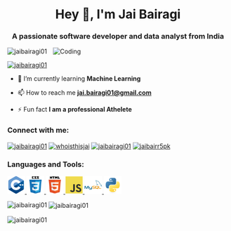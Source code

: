 <h1 align="center">Hey 👋, I'm Jai Bairagi</h1>
<h3 align="center">A passionate software developer and data analyst from India</h3>
<img align="right" alt="Coding" width="400" src="https://cdn.dribbble.com/users/1162077/screenshots/3848914/programmer.gif">

<p align="left"> <img src="https://komarev.com/ghpvc/?username=jaibairagi01&label=Profile%20views&color=0e75b6&style=flat" alt="jaibairagi01" /> </p>

<p align="left"> <a href="https://github.com/ryo-ma/github-profile-trophy"><img src="https://github-profile-trophy.vercel.app/?username=jaibairagi01" alt="jaibairagi01" /></a> </p>

- 🌱 I’m currently learning **Machine Learning**

- 📫 How to reach me **jai.bairagi01@gmail.com**

- ⚡ Fun fact **I am a professional Athelete**

<h3 align="left">Connect with me:</h3>
<p align="left">
<a href="https://linkedin.com/in/jaibairagi01" target="blank"><img align="center" src="https://raw.githubusercontent.com/rahuldkjain/github-profile-readme-generator/master/src/images/icons/Social/linked-in-alt.svg" alt="jaibairagi01" height="30" width="40" /></a>
<a href="https://instagram.com/whoisthisjai" target="blank"><img align="center" src="https://raw.githubusercontent.com/rahuldkjain/github-profile-readme-generator/master/src/images/icons/Social/instagram.svg" alt="whoisthisjai" height="30" width="40" /></a>
<a href="[https://www.leetcode.com/jaibairagi01](https://leetcode.com/jai_bairagi01/)" target="blank"><img align="center" src="https://raw.githubusercontent.com/rahuldkjain/github-profile-readme-generator/master/src/images/icons/Social/leet-code.svg" alt="jaibairagi01" height="30" width="40" /></a>
<a href="https://auth.geeksforgeeks.org/user/jaibairr5pk" target="blank"><img align="center" src="https://raw.githubusercontent.com/rahuldkjain/github-profile-readme-generator/master/src/images/icons/Social/geeks-for-geeks.svg" alt="jaibairr5pk" height="30" width="40" /></a>
</p>

<h3 align="left">Languages and Tools:</h3>
<p align="left"> <a href="https://www.w3schools.com/cpp/" target="_blank" rel="noreferrer"> <img src="https://raw.githubusercontent.com/devicons/devicon/master/icons/cplusplus/cplusplus-original.svg" alt="cplusplus" width="40" height="40"/> </a> <a href="https://www.w3schools.com/css/" target="_blank" rel="noreferrer"> <img src="https://raw.githubusercontent.com/devicons/devicon/master/icons/css3/css3-original-wordmark.svg" alt="css3" width="40" height="40"/> </a> <a href="https://www.w3.org/html/" target="_blank" rel="noreferrer"> <img src="https://raw.githubusercontent.com/devicons/devicon/master/icons/html5/html5-original-wordmark.svg" alt="html5" width="40" height="40"/> </a> <a href="https://developer.mozilla.org/en-US/docs/Web/JavaScript" target="_blank" rel="noreferrer"> <img src="https://raw.githubusercontent.com/devicons/devicon/master/icons/javascript/javascript-original.svg" alt="javascript" width="40" height="40"/> </a> <a href="https://www.mysql.com/" target="_blank" rel="noreferrer"> <img src="https://raw.githubusercontent.com/devicons/devicon/master/icons/mysql/mysql-original-wordmark.svg" alt="mysql" width="40" height="40"/> </a> <a href="https://www.python.org" target="_blank" rel="noreferrer"> <img src="https://raw.githubusercontent.com/devicons/devicon/master/icons/python/python-original.svg" alt="python" width="40" height="40"/> </a> </p>

<p><img align="left" src="https://github-readme-stats.vercel.app/api/top-langs?username=jaibairagi01&show_icons=true&locale=en&layout=compact" alt="jaibairagi01" /></p>

<p>&nbsp;<img align="center" src="https://github-readme-stats.vercel.app/api?username=jaibairagi01&show_icons=true&locale=en" alt="jaibairagi01" /></p>

<p><img align="center" src="https://github-readme-streak-stats.herokuapp.com/?user=jaibairagi01&" alt="jaibairagi01" /></p>

